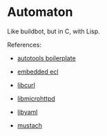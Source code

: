 # Automaton
Like buildbot, but in C, with Lisp.

References:

- [autotools boilerplate](https://github.com/loderunner/autotools-boilerplate)

- [embedded ecl](http://vwood.github.io/embedded-ecl.html)

- [libcurl](https://curl.haxx.se/libcurl/c/)

- [libmicrohttpd](https://www.gnu.org/software/libmicrohttpd/)

- [libyaml](http://pyyaml.org/wiki/LibYAML)

- [mustach](https://gitlab.com/jobol/mustach)
